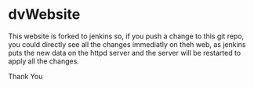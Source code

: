 # dvWebsite
This website is forked to jenkins so, if you push a change to this git repo, you could directly see all the changes immediatly on theh web, as jenkins puts the new data on the httpd server and the server will be restarted to apply all the changes. 

Thank You


